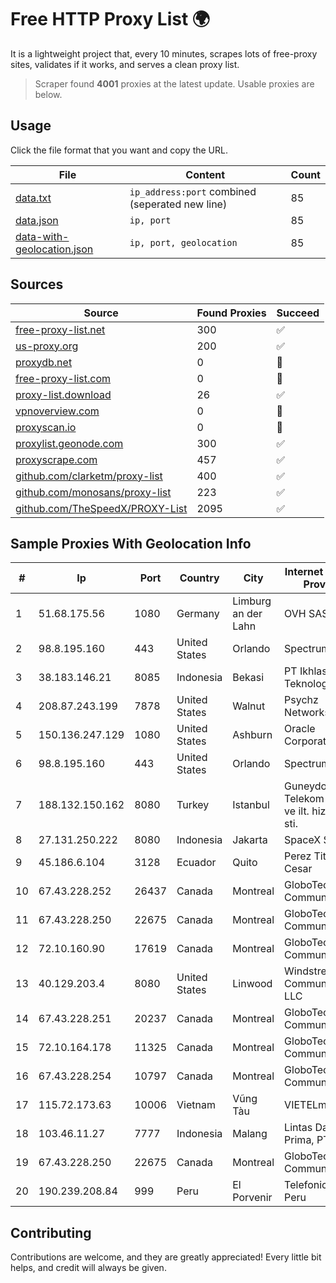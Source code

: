 
# Free HTTP Proxy List 🌍

It is a lightweight project that, every 10 minutes, scrapes lots of free-proxy sites, validates if it works, and serves a clean proxy list.


> Scraper found **4001** proxies at the latest update. Usable proxies are below.

## Usage

Click the file format that you want and copy the URL.


|File|Content|Count|
|----|-------|-----|
|[data.txt](https://raw.githubusercontent.com/themiralay/Proxy-List-World/master/data.txt)|`ip_address:port` combined (seperated new line)|85|
|[data.json](https://raw.githubusercontent.com/themiralay/Proxy-List-World/master/data.json)|`ip, port`|85|
|[data-with-geolocation.json](https://raw.githubusercontent.com/themiralay/Proxy-List-World/master/data-with-geolocation.json)|`ip, port, geolocation`|85|

## Sources

|Source|Found Proxies|Succeed|
|------|-------------|-------|
|[free-proxy-list.net](https://free-proxy-list.net)|300|✅|
|[us-proxy.org](https://www.us-proxy.org)|200|✅|
|[proxydb.net](http://proxydb.net)|0|🚫|
|[free-proxy-list.com](https://free-proxy-list.com/?page=&port=&type%5B%5D=http&type%5B%5D=https&up_time=0&search=Search)|0|🚫|
|[proxy-list.download](https://www.proxy-list.download/HTTP)|26|✅|
|[vpnoverview.com](https://vpnoverview.com/privacy/anonymous-browsing/free-proxy-servers)|0|🚫|
|[proxyscan.io](https://www.proxyscan.io)|0|🚫|
|[proxylist.geonode.com](https://proxylist.geonode.com/api/proxy-list?limit=300&page=1&sort_by=lastChecked&sort_type=desc&protocols=http,https)|300|✅|
|[proxyscrape.com](https://api.proxyscrape.com/v2/?request=displayproxies&protocol=http&timeout=10000&country=all&ssl=all&anonymity=all)|457|✅|
|[github.com/clarketm/proxy-list](https://raw.githubusercontent.com/clarketm/proxy-list/master/proxy-list-raw.txt)|400|✅|
|[github.com/monosans/proxy-list](https://raw.githubusercontent.com/monosans/proxy-list/main/proxies/http.txt)|223|✅|
|[github.com/TheSpeedX/PROXY-List](https://raw.githubusercontent.com/TheSpeedX/PROXY-List/master/http.txt)|2095|✅|


## Sample Proxies With Geolocation Info

|#|Ip|Port|Country|City|Internet Service Provider|
|-|--|----|-------|----|-------------------------|
|1|51.68.175.56|1080|Germany|Limburg an der Lahn|OVH SAS|
|2|98.8.195.160|443|United States|Orlando|Spectrum|
|3|38.183.146.21|8085|Indonesia|Bekasi|PT Ikhlas Cipta Teknologi|
|4|208.87.243.199|7878|United States|Walnut|Psychz Networks|
|5|150.136.247.129|1080|United States|Ashburn|Oracle Corporation|
|6|98.8.195.160|443|United States|Orlando|Spectrum|
|7|188.132.150.162|8080|Turkey|Istanbul|Guneydogu Telekom int.bil. ve ilt. hiz. tic. ltd. sti.|
|8|27.131.250.222|8080|Indonesia|Jakarta|SpaceX Starlink|
|9|45.186.6.104|3128|Ecuador|Quito|Perez Tito Julio Cesar|
|10|67.43.228.252|26437|Canada|Montreal|GloboTech Communications|
|11|67.43.228.250|22675|Canada|Montreal|GloboTech Communications|
|12|72.10.160.90|17619|Canada|Montreal|GloboTech Communications|
|13|40.129.203.4|8080|United States|Linwood|Windstream Communications LLC|
|14|67.43.228.251|20237|Canada|Montreal|GloboTech Communications|
|15|72.10.164.178|11325|Canada|Montreal|GloboTech Communications|
|16|67.43.228.254|10797|Canada|Montreal|GloboTech Communications|
|17|115.72.173.63|10006|Vietnam|Vũng Tàu|VIETELmetro|
|18|103.46.11.27|7777|Indonesia|Malang|Lintas Data Prima, PT|
|19|67.43.228.250|22675|Canada|Montreal|GloboTech Communications|
|20|190.239.208.84|999|Peru|El Porvenir|Telefonica del Peru|



## Contributing

Contributions are welcome, and they are greatly appreciated! Every
little bit helps, and credit will always be given.

